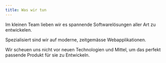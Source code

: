 ```yaml
---
title: Was wir tun
---
```


Im kleinen Team lieben wir es spannende Softwarelösungen aller Art zu entwickelen.

Spezialisiert sind wir auf moderne, zeitgemässe Webapplikationen.

Wir scheuen uns nicht vor neuen Technologien und Mittel, um das perfekt passende Produkt für sie zu Entwickeln.
